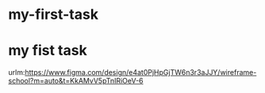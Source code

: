 # my-first-task
# my fist task

 urlm:https://www.figma.com/design/e4at0PjHpGjTW6n3r3aJJY/wireframe-school?m=auto&t=KkAMvV5pTnIRiOeV-6
